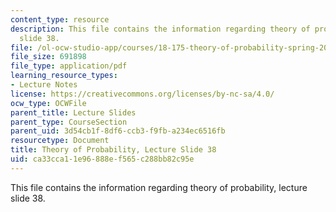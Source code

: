 ```yaml
---
content_type: resource
description: This file contains the information regarding theory of probability, lecture
  slide 38.
file: /ol-ocw-studio-app/courses/18-175-theory-of-probability-spring-2014/ca33cca11e96888ef565c288bb82c95e_MIT18_175S14_Lecture38.pdf
file_size: 691898
file_type: application/pdf
learning_resource_types:
- Lecture Notes
license: https://creativecommons.org/licenses/by-nc-sa/4.0/
ocw_type: OCWFile
parent_title: Lecture Slides
parent_type: CourseSection
parent_uid: 3d54cb1f-8df6-ccb3-f9fb-a234ec6516fb
resourcetype: Document
title: Theory of Probability, Lecture Slide 38
uid: ca33cca1-1e96-888e-f565-c288bb82c95e
---
```

This file contains the information regarding theory of probability, lecture slide 38.